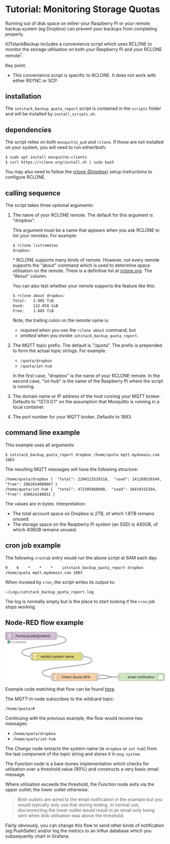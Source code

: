 # Tutorial: Monitoring Storage Quotas

Running out of disk space on either your Raspberry Pi or your remote backup system (eg Dropbox) can prevent your backups from completing properly.

IOTstackBackup includes a convenience script which uses RCLONE to monitor the storage utilisation on both your Raspberry Pi and your RCLONE remote<sup>[†](#supportMatrix)</sup>.

Key point:

* This convenience script is specific to RCLONE. It does not work with either RSYNC or SCP.

## installation

The `iotstack_backup_quota_report` script is contained in the `scripts` folder and will be installed by `install_scripts.sh`.

## dependencies

The script relies on both `mosquitto_pub` and `rclone`. If those are not installed on your system, you will need to run either/both:

``` console
$ sudo apt install mosquitto-clients
$ curl https://rclone.org/install.sh | sudo bash
```

You may also need to follow the [*rclone* (Dropbox)](./README.md#rcloneOption) setup instructions to configure RCLONE.

## calling sequence

The script takes three optional arguments:

1. The name of your RCLONE remote. The default for this argument is "dropbox".

	This argument must be a name that appears when you ask RCLONE to list your remotes. For example:

	``` console
	$ rclone listremotes
	dropbox:
	```

	<a name="supportMatrix">†</a>&nbsp;RCLONE supports many kinds of remote. However, not every remote supports the "about" command which is used to determine space utilisation on the remote. There is a definitive list at [rclone.org](https://rclone.org/overview/#optional-features). The "About" column.
	
	You can also test whether your remote supports the feature like this:
	
	``` console
	$ rclone about dropbox:
	Total:   2.005 TiB
	Used:    122.058 GiB
	Free:    1.885 TiB
	```

	Note, the trailing colon on the remote name is:
	
	* *required* when you use the `rclone about` command; but
	* *omitted* when you invoke `iotstack_backup_quota_report`.
	
2. The MQTT topic prefix. The default is "/quota". The prefix is prepended to form the actual topic strings. For example:

	- `/quota/dropbox`
	- `/quota/iot-hub`
	
	In the first case, "dropbox" is the name of your RCLONE remote. In the second case, "iot-hub" is the name of the Raspberry Pi where the script is running.
	
3. The domain name or IP address of the host running your MQTT broker. Defaults to "127.0.0.1" on the assumption that Mosquitto is running in a local container.
4. The port number for your MQTT broker. Defaults to 1883.

## command line example

This example uses all arguments:

```
$ iotstack_backup_quota_report dropbox /home/quota mqtt.mydomain.com 1883
```

The resulting MQTT messages will have the following structure:

```
/home/quota/dropbox {  "total": 2204123529216,  "used": 141289520349,  "free": 2062834008867 } 
/home/quota/iot-hub {  "total": 472305868800,  "used": 16434315264,  "free": 436624248832 } 
```

The values are in bytes. Interpretation:

* The total account space on Dropbox is 2TB, of which 1.8TB remains unused.
* The storage space on the Raspberry Pi system (an SSD) is 440GB, of which 406GB remains unused.

## cron job example

The following `crontab` entry would run the above script at 6AM each day:

```
0    6    *    *    *    iotstack_backup_quota_report dropbox /home/quota mqtt.mydomain.com 1883
```

When invoked by `cron`, the script writes its output to:

```
~/Logs/iotstack_backup_quota_report.log
```

The log is normally empty but is the place to start looking if the `cron` job stops working.

## Node-RED flow example

![Node-RED canvas](./resources/quota-flow-canvas.png)

Example code matching that flow can be found [here](./resources/quota-flow-example.json).

The *MQTT-In* node subscribes to the wildcard topic:

```
/home/quota/#
```

Continuing with the previous example, the flow would receive two messages:

- `/home/quota/dropbox`
- `/home/quota/iot-hub`

The *Change* node extracts the system name (ie `dropbox` or `iot-hub`) from the last component of the topic string and stores it in `msg.system`.

The *Function* node is a bare-bones implementation which checks for utilisation over a threshold value (90%) and constructs a very basic email message.

Where utilisation exceeds the threshold, the *Function* node exits via the upper outlet; the lower outlet otherwise.

> Both outlets are wired to the email notification in the example but you would typically only use that during testing. In normal use, disconnecting the lower outlet would result in an email only being sent when disk utilisation was above the threshold.

Fairly obviously, you can change this flow to send other kinds of notification (eg PushSafer) and/or log the metrics to an Influx database which you subsequently chart in Grafana.

